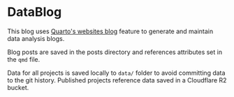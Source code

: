# DataBlog

This blog uses [Quarto's websites blog](https://quarto.org/docs/websites/website-blog.html#home-page) feature to generate and maintain data analysis blogs.

Blog posts are saved in the posts directory and references attributes set in the `qmd` file.

Data for all projects is saved locally to `data/` folder to avoid committing data to the git history. Published projects reference data saved in a Cloudflare R2 bucket.
